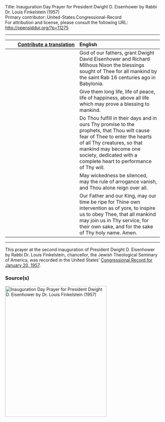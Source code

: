 <html>
<head></head>
<body>
Title: Inauguration Day Prayer for President Dwight D. Eisenhower by Rabbi Dr. Louis Finkelstein (1957)<br />
Primary contributor: United-States.Congressional-Record<br />
For attribution and license, please consult the following URL: <a href="http://opensiddur.org/?p=11275">http://opensiddur.org/?p=11275</a>
<p />
<hr />

<table style="margin-left: auto;margin-right: auto;" class="draggable">
<thead><tr><th id="x" style="text-align: right;"><a href="/contributing/upload/">Contribute a translation</a></th><th style="text-align: left;">English</th></tr></thead>
<tbody>
<tr><td style="vertical-align:top;" width="46%">
<div class="liturgy"><span lang="he">

</span></div></td>
 
<td style="vertical-align:top;" width="53%">
<div class="english">
God of our fathers, 
grant Dwight David Eisenhower 
and Richard Milhous Nixon 
the blessings sought of Thee for all mankind 
by the saint Rab 
16 centuries ago 
in Babylonia. 
</div></td></tr>


<tr><td style="vertical-align:top;" width="46%">
<div class="liturgy"><span lang="he">

</span></div></td>
 
<td style="vertical-align:top;" width="53%">
<div class="english">
Give them long life, 
life of peace, 
life of happiness, 
above all 
life which may prove a blessing to mankind. 
</div></td></tr>


<tr><td style="vertical-align:top;" width="46%">
<div class="liturgy"><span lang="he">

</span></div></td>
 
<td style="vertical-align:top;" width="53%">
<div class="english">
Do Thou fulfill in their days 
and in ours 
Thy promise to the prophets, 
that Thou wilt cause fear of Thee 
to enter the hearts of all Thy creatures, 
so that mankind may become one society, 
dedicated with a complete heart 
to performance of Thy will. 
</div></td></tr>


<tr><td style="vertical-align:top;" width="46%">
<div class="liturgy"><span lang="he">

</span></div></td>
 
<td style="vertical-align:top;" width="53%">
<div class="english">
May wickedness be silenced, 
may the rule of arrogance vanish, 
and Thou alone reign over all. 
</div></td></tr>


<tr><td style="vertical-align:top;" width="46%">
<div class="liturgy"><span lang="he">

</span></div></td>
 
<td style="vertical-align:top;" width="53%">
<div class="english">
Our Father and our King, 
may our time be ripe 
for Thine own intervention 
as of yore, 
to inspire us to obey Thee, 
that all mankind may join us in Thy service, 
for their own sake, 
and for the sake of Thy holy name. 
Amen.
</div></td></tr>
</tbody></table>

<hr />

This prayer at the second inauguration of President Dwight D. Eisenhower by Rabbi Dr. Louis Finkelstein, chancellor, the Jewish Theological Seminary of America, was recorded in the United States’ <a href="https://archive.org/stream/congressionalrec103aunit#page/n405/mode/2up">Congressional Record for January 20, 1957</a>.

<h3>Source(s)</h3>

<a href="https://opensiddur.org/wp-content/uploads/2015/04/Inauguration-Day-Prayer-for-President-Dwight-D.-Eisenhower-by-Dr.-Louis-Finkelstein-1957.png"><img src="https://opensiddur.org/wp-content/uploads/2015/04/Inauguration-Day-Prayer-for-President-Dwight-D.-Eisenhower-by-Dr.-Louis-Finkelstein-1957.png" alt="Inauguration Day Prayer for President Dwight D. Eisenhower by Dr. Louis Finkelstein (1957)" width="330" height="425" class="aligncenter size-full wp-image-11280" /></a>

</body>
</html>